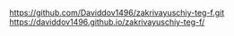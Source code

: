 https://github.com/Daviddov1496/zakrivayuschiy-teg-f.git
https://daviddov1496.github.io/zakrivayuschiy-teg-f/
